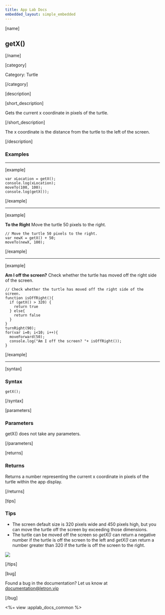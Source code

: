 ```yaml
---
title: App Lab Docs
embedded_layout: simple_embedded
---
```


[name]

## getX()

[/name]

[category]

Category: Turtle

[/category]

[description]

[short_description]

Gets the current x coordinate in pixels of the turtle.

[/short_description]

The x coordinate is the distance from the turtle to the left of the screen.

[/description]

### Examples
____________________________________________________

[example]

```
var xLocation = getX();
console.log(xLocation);
moveTo(100, 100);
console.log(getX());

```

[/example]
____________________________________________________

[example]

**To the Right** Move the turtle 50 pixels to the right.

```
// Move the turtle 50 pixels to the right.
var newX = getX() + 50;
moveTo(newX, 100);
```

[/example]

____________________________________________________

[example]

**Am I off the screen?** Check whether the turtle has moved off the right side of the screen.

```
// Check whether the turtle has moved off the right side of the screen.
function isOffRight(){
  if (getX() > 320) {
    return true
  } else{
    return false
  }
}
turnRight(90); 
for(var i=0; i<10; i++){
  moveForward(50);
  console.log("Am I off the screen? "+ isOffRight());
}
```

[/example]

____________________________________________________

[syntax]

### Syntax

```
getX();
```

[/syntax]

[parameters]

### Parameters

getX() does not take any parameters.

[/parameters]

[returns]

### Returns
Returns a number representing the current x coordinate in pixels of the turtle within the app display.

[/returns]

[tips]

### Tips
- The screen default size is 320 pixels wide and 450 pixels high, but you can move the turtle off the screen by exceeding those dimensions.
- The turtle can be moved off the screen so *getX()* can return a negative number if the turtle is off the screen to the left and *getX()* can return a number greater than 320 if the turtle is off the screen to the right.

<img src='https://images.letron.vip/7de9a1ac26ad8630ebcb92e608c3803c-image-1445616750775.jpg'>

[/tips]

[bug]

Found a bug in the documentation? Let us know at documentation@letron.vip

[/bug]

<%= view :applab_docs_common %>

